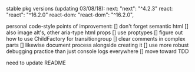 stable pkg versions (updating 03/08/18): 
  next: "next": "^4.2.3"
  react: "react": "^16.2.0"
  react-dom: "react-dom": "^16.2.0",


personal code-style points of improvement:
  [] don't forget semantic html
    [] also image alt's, other aria-type html props
  [] use proptypes
  [] figure out how to use ChildFactory for transitiongroup
  [] clear comments in complex parts
    [] likewise document process alongside creating it
  [] use more robust debugging practice than just console logs everywhere
  [] move toward TDD



need to update README